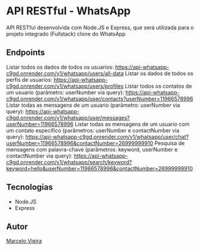 # API RESTful - WhatsApp

API RESTful desenvolvida com Node.JS e Express, que será utilizada para o projeto integrado (Fullstack) clone do WhatsApp

## Endpoints

Listar todos os dados de todos os usuarios: https://api-whatsapp-c9gd.onrender.com/v1/whatsapp/users/all-data
Listar os dados de todos os perfis de usuarios: https://api-whatsapp-c9gd.onrender.com/v1/whatsapp/users/profiles
Listar todos os contatos de um usuario (parâmetro: userNumber via query): https://api-whatsapp-c9gd.onrender.com/v1/whatsapp/user/contacts?userNumber=11966578996
Listar todas as mensagens de um usuario (parâmetro: userNumber via query): https://api-whatsapp-c9gd.onrender.com/v1/whatsapp/user/messages?userNumber=11966578996
Listar todas as mensagens de um usuario com um contato especifico (parâmetros: userNumber e contactNumber via query): https://api-whatsapp-c9gd.onrender.com/v1/whatsapp/user/chat?userNumber=11966578996&contactNumber=26999999910
Pesquisa de mensagens com palavra-chave (parâmetros: keyword, userNumber e contactNumber via query): https://api-whatsapp-c9gd.onrender.com/v1/whatsapp/search/keyword?keyword=hello&userNumber=11966578996&contactNumber=26999999910

## Tecnologias
* Node.JS
* Express

## Autor
[Marcelo Vieira](<https://www.linkedin.com/in/marcelovieirasilva/>)
